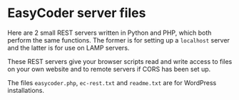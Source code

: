# EasyCoder server files
 
Here are 2 small REST servers written in Python and PHP, which both perform the same functions. The former is for setting up a `localhost` server and the latter is for use on LAMP servers.

These REST servers give your browser scripts read and write access to files on your own website and to remote servers if CORS has been set up.

The files `easycoder.php`, `ec-rest.txt` and `readme.txt` are for WordPress installations.
